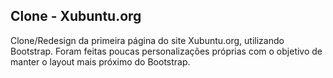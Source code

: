 ## Clone - Xubuntu.org

Clone/Redesign da primeira página do site Xubuntu.org, utilizando Bootstrap. Foram feitas poucas personalizações próprias com o objetivo de manter o layout mais próximo do Bootstrap.
